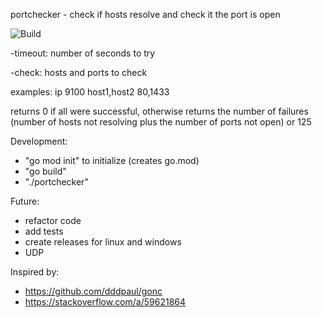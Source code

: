 portchecker - check if hosts resolve and check it the port is open

![Build](https://github.com/mkinney/portchecker/actions/workflows/build/badge.svg)

-timeout: number of seconds to try

-check:
hosts and ports to check

examples:
ip 9100
host1,host2 80,1433

returns 0 if all were successful, otherwise returns the number of failures (number of hosts not resolving plus the number of ports not open) or 125

Development:
- "go mod init" to initialize (creates go.mod)
- "go build"
- "./portchecker"

Future:
- refactor code
- add tests
- create releases for linux and windows
- UDP

Inspired by:
- https://github.com/dddpaul/gonc
- https://stackoverflow.com/a/59621864
